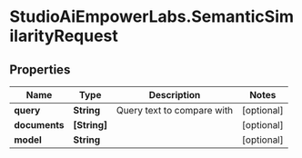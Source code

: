 # StudioAiEmpowerLabs.SemanticSimilarityRequest

## Properties

Name | Type | Description | Notes
------------ | ------------- | ------------- | -------------
**query** | **String** | Query text to compare with | [optional] 
**documents** | **[String]** |  | [optional] 
**model** | **String** |  | [optional] 


